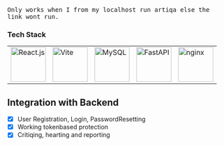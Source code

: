 <samp>Only works when I from my localhost run artiqa else the link wont run.</samp>

### Tech Stack
<table>
  <tr>
    <td><img src="https://cdn.jsdelivr.net/gh/devicons/devicon/icons/react/react-original-wordmark.svg" alt="React.js" width="80" /></td>
    <td><img src="https://cdn.jsdelivr.net/gh/devicons/devicon/icons/vitejs/vitejs-original.svg" alt="Vite" width="80" /></td>
    <td><img src="https://cdn.jsdelivr.net/gh/devicons/devicon/icons/mysql/mysql-original-wordmark.svg" alt="MySQL" width="80" /></td>
    <td><img src="https://cdn.jsdelivr.net/gh/devicons/devicon/icons/fastapi/fastapi-original-wordmark.svg" alt="FastAPI" width="80" /></td>
    <td><img src="https://cdn.jsdelivr.net/gh/devicons/devicon@latest/icons/nginx/nginx-original.svg"  alt="nginx" width="80"/></td>
          
  </tr>
</table>


## Integration with Backend
- [x] User Registration, Login, PasswordResetting
- [x] Working tokenbased protection
- [x] Critiqing, hearting and reporting
